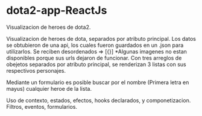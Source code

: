 # dota2-app-ReactJs
Visualizacion de heroes de dota2.


Visualizacion de heroes de dota, separados por atributo principal.
Los datos se obtubieron de una api, los cuales fueron guardados en un .json para utilizarlos.
Se reciben desordenados => [{}]
*Algunas imagenes no estan disponibles porque sus urls dejaron de funcionar.
Con tres arreglos de obejetos separados por atributo principal, se renderizan 3 listas con sus respectivos personajes.

Mediante un formulario es posible buscar por el nombre (Primera letra en mayus) cualquier heroe de la lista.

Uso de contexto, estados, efectos, hooks declarados, y componetizacion.
Filtros, eventos, formularios.
